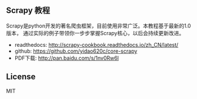 
## Scrapy 教程

Scrapy是python开发的著名爬虫框架，目前使用非常广泛。本教程基于最新的1.0版本，
通过实际的例子带领你一步步掌握Scrapy核心，以后会持续更新改进。

* readthedocs:  <http://scrapy-cookbook.readthedocs.io/zh_CN/latest/>
* github:       <https://github.com/yidao620c/core-scrapy>
* PDF下载:       <http://pan.baidu.com/s/1nv0Rw6l>

## License

MIT